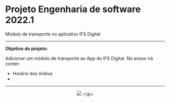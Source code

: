 # Projeto Engenharia de software 2022.1
Módulo de transporte no aplicativo IFS Digital
- - -
**Objetivo do projeto:**

Adicionar um módulo de transporte ao App do IFS Digital. No anexo irá conter: 
- Horário dos ônibus
- 
  


- - -
<p align="center">
  <img src="https://github.com/leodayv/Projeto-Engenharia-de-software-2022.1/blob/main/Pain%C3%A9is/Painel%20-%201.png?raw=true"/>
<\p>
